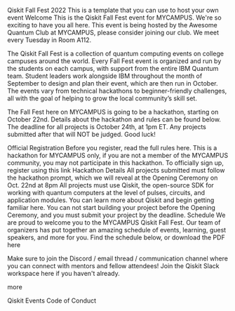 Qiskit Fall Fest 2022
This is a template that you can use to host your own event
Welcome
This is the Qiskit Fall Fest event for MYCAMPUS. We're so exciting to have you all here. This event is being hosted by the Awesome Quantum Club at MYCAMPUS, please consider joining our club. We meet every Tuesday in Room A112.

The Qiskit Fall Fest is a collection of quantum computing events on college campuses around the world. Every Fall Fest event is organized and run by the students on each campus, with support from the entire IBM Quantum team. Student leaders work alongside IBM throughout the month of September to design and plan their event, which are then run in October. The events vary from technical hackathons to beginner-friendly challenges, all with the goal of helping to grow the local community’s skill set.

The Fall Fest here on MYCAMPUS is going to be a hackathon, starting on October 22nd. Details about the hackathon and rules can be found below. The deadline for all projects is October 24th, at 1pm ET. Any projects submitted after that will NOT be judged. Good luck!

Official Registration
Before you register, read the full rules here. This is a hackathon for MYCAMPUS only, if you are not a member of the MYCAMPUS community, you may not participate in this hackathon.
To officially sign up, register using this link
Hackathon Details
All projects submitted must follow the hackathon prompt, which we will reveal at the Opening Ceremony on Oct. 22nd at 8pm
All projects must use Qiskit, the open-source SDK for working with quantum computers at the level of pulses, circuits, and application modules. You can learn more about Qiskit and begin getting familiar here.
You can not start building your project before the Opening Ceremony, and you must submit your project by the deadline.
Schedule
We are proud to welcome you to the MYCAMPUS Qiskit Fall Fest. Our team of organizers has put together an amazing schedule of events, learning, guest speakers, and more for you. Find the schedule below, or download the PDF here

Make sure to join the Discord / email thread / communication channel where you can connect with mentors and fellow attendees! Join the Qiskit Slack workspace here if you haven't already.


more



Qiskit Events Code of Conduct
